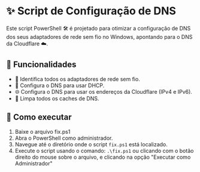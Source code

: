 # ✨ Script de Configuração de DNS

Este script PowerShell 🛠️ é projetado para otimizar a configuração de DNS dos seus adaptadores de rede sem fio no Windows, apontando para o DNS da Cloudflare ☁️.

## 🚀 Funcionalidades

- 📡 Identifica todos os adaptadores de rede sem fio.
- 🔄 Configura o DNS para usar DHCP.
- 🌐 Configura o DNS para usar os endereços da Cloudflare (IPv4 e IPv6).
- 🧹 Limpa todos os caches de DNS.

## 🏃 Como executar

1. Baixe o arquivo fix.ps1
2. Abra o PowerShell como administrador.
3. Navegue até o diretório onde o script `fix.ps1` está localizado.
4. Execute o script usando o comando: `.\fix.ps1` ou clicando com o botão direito do mouse sobre o arquivo, e clicando na opção "Executar como Administrador"
